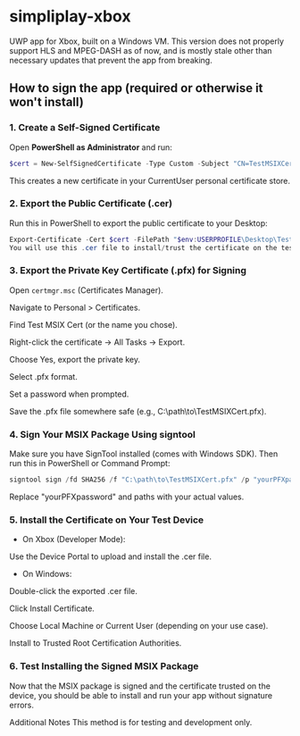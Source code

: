 # simpliplay-xbox
UWP app for Xbox, built on a Windows VM. This version does not properly support HLS and MPEG-DASH as of now, and is mostly stale other than necessary updates that prevent the app from breaking.

## How to sign the app (required or otherwise it won't install)
### 1. Create a Self-Signed Certificate

Open **PowerShell as Administrator** and run:

```powershell
$cert = New-SelfSignedCertificate -Type Custom -Subject "CN=TestMSIXCert" -KeyUsage DigitalSignature -FriendlyName "Test MSIX Cert" -CertStoreLocation "Cert:\CurrentUser\My" -KeyAlgorithm RSA -KeyLength 2048 -HashAlgorithm SHA256
```

This creates a new certificate in your CurrentUser personal certificate store.

### 2. Export the Public Certificate (.cer)
Run this in PowerShell to export the public certificate to your Desktop:

```powershell
Export-Certificate -Cert $cert -FilePath "$env:USERPROFILE\Desktop\TestMSIXCert.cer"
You will use this .cer file to install/trust the certificate on the test device.
```

### 3. Export the Private Key Certificate (.pfx) for Signing
Open `certmgr.msc` (Certificates Manager).

Navigate to Personal > Certificates.

Find Test MSIX Cert (or the name you chose).

Right-click the certificate → All Tasks → Export.

Choose Yes, export the private key.

Select .pfx format.

Set a password when prompted.

Save the .pfx file somewhere safe (e.g., C:\path\to\TestMSIXCert.pfx).

### 4. Sign Your MSIX Package Using signtool
Make sure you have SignTool installed (comes with Windows SDK). Then run this in PowerShell or Command Prompt:

```powershell
signtool sign /fd SHA256 /f "C:\path\to\TestMSIXCert.pfx" /p "yourPFXpassword" /v "C:\path\to\your.msix"
```
Replace "yourPFXpassword" and paths with your actual values.

### 5. Install the Certificate on Your Test Device
- On Xbox (Developer Mode):

Use the Device Portal to upload and install the .cer file.

- On Windows:

Double-click the exported .cer file.

Click Install Certificate.

Choose Local Machine or Current User (depending on your use case).

Install to Trusted Root Certification Authorities.

### 6. Test Installing the Signed MSIX Package
Now that the MSIX package is signed and the certificate trusted on the device, you should be able to install and run your app without signature errors.

Additional Notes
This method is for testing and development only.

